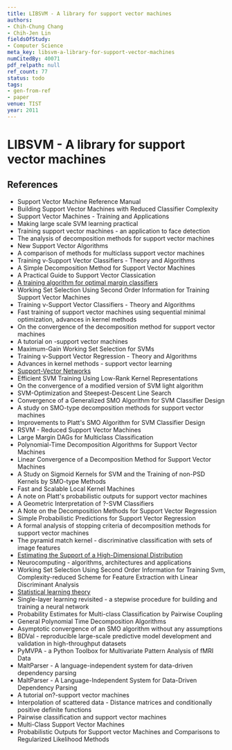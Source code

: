 ```yaml
---
title: LIBSVM - A library for support vector machines
authors:
- Chih-Chung Chang
- Chih-Jen Lin
fieldsOfStudy:
- Computer Science
meta_key: libsvm-a-library-for-support-vector-machines
numCitedBy: 40071
pdf_relpath: null
ref_count: 77
status: todo
tags:
- gen-from-ref
- paper
venue: TIST
year: 2011
---
```


# LIBSVM - A library for support vector machines

## References

- Support Vector Machine Reference Manual
- Building Support Vector Machines with Reduced Classifier Complexity
- Support Vector Machines - Training and Applications
- Making large scale SVM learning practical
- Training support vector machines - an application to face detection
- The analysis of decomposition methods for support vector machines
- New Support Vector Algorithms
- A comparison of methods for multiclass support vector machines
- Training v-Support Vector Classifiers - Theory and Algorithms
- A Simple Decomposition Method for Support Vector Machines
- A Practical Guide to Support Vector Classication
- [A training algorithm for optimal margin classifiers](./a-training-algorithm-for-optimal-margin-classifiers.md)
- Working Set Selection Using Second Order Information for Training Support Vector Machines
- Training ν-Support Vector Classifiers - Theory and Algorithms
- Fast training of support vector machines using sequential minimal optimization, advances in kernel methods
- On the convergence of the decomposition method for support vector machines
- A tutorial on -support vector machines
- Maximum-Gain Working Set Selection for SVMs
- Training v-Support Vector Regression - Theory and Algorithms
- Advances in kernel methods - support vector learning
- [Support-Vector Networks](./support-vector-networks.md)
- Efficient SVM Training Using Low-Rank Kernel Representations
- On the convergence of a modified version of SVM light algorithm
- SVM-Optimization and Steepest-Descent Line Search
- Convergence of a Generalized SMO Algorithm for SVM Classifier Design
- A study on SMO-type decomposition methods for support vector machines
- Improvements to Platt's SMO Algorithm for SVM Classifier Design
- RSVM - Reduced Support Vector Machines
- Large Margin DAGs for Multiclass Classification
- Polynomial-Time Decomposition Algorithms for Support Vector Machines
- Linear Convergence of a Decomposition Method for Support Vector Machines
- A Study on Sigmoid Kernels for SVM and the Training of non-PSD Kernels by SMO-type Methods
- Fast and Scalable Local Kernel Machines
- A note on Platt's probabilistic outputs for support vector machines
- A Geometric Interpretation of ?-SVM Classifiers
- A Note on the Decomposition Methods for Support Vector Regression
- Simple Probabilistic Predictions for Support Vector Regression
- A formal analysis of stopping criteria of decomposition methods for support vector machines
- The pyramid match kernel - discriminative classification with sets of image features
- [Estimating the Support of a High-Dimensional Distribution](./estimating-the-support-of-a-high-dimensional-distribution.md)
- Neurocomputing - algorithms, architectures and applications
- Working Set Selection Using Second Order Information for Training Svm, Complexity-reduced Scheme for Feature Extraction with Linear Discriminant Analysis
- [Statistical learning theory](./statistical-learning-theory.md)
- Single-layer learning revisited - a stepwise procedure for building and training a neural network
- Probability Estimates for Multi-class Classification by Pairwise Coupling
- General Polynomial Time Decomposition Algorithms
- Asymptotic convergence of an SMO algorithm without any assumptions
- BDVal - reproducible large-scale predictive model development and validation in high-throughput datasets
- PyMVPA - a Python Toolbox for Multivariate Pattern Analysis of fMRI Data
- MaltParser - A language-independent system for data-driven dependency parsing
- MaltParser - A Language-Independent System for Data-Driven Dependency Parsing
- A tutorial on?-support vector machines
- Interpolation of scattered data - Distance matrices and conditionally positive definite functions
- Pairwise classification and support vector machines
- Multi-Class Support Vector Machines
- Probabilistic Outputs for Support vector Machines and Comparisons to Regularized Likelihood Methods

